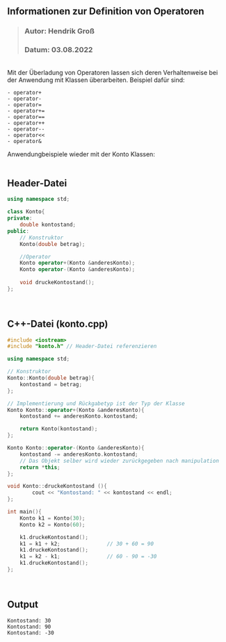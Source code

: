 ## Informationen zur Definition von Operatoren
>### Autor: Hendrik Groß
>### Datum: 03.08.2022
<br>
Mit der Überladung von Operatoren lassen sich deren Verhaltenweise bei der Anwendung mit Klassen überarbeiten. Beispiel dafür sind:  

    - operator+
    - operator-
    - operator=
    - operator+=
    - operator==
    - operator++
    - operator--
    - operator<<
    - operator&

Anwendungbeispiele wieder mit der Konto Klassen:
<br><br>

## Header-Datei
```cpp
using namespace std;

class Konto{
private:
    double kontostand;
public:
    // Konstruktor
    Konto(double betrag);

    //Operator
    Konto operator+(Konto &anderesKonto);
    Konto operator-(Konto &anderesKonto);
    
    void druckeKontostand();
};
```
<br>

## C++-Datei (konto.cpp)
```cpp
#include <iostream>
#include "konto.h" // Header-Datei referenzieren

using namespace std;

// Konstruktor
Konto::Konto(double betrag){
    kontostand = betrag;
};

// Implementierung und Rückgabetyp ist der Typ der Klasse
Konto Konto::operator+(Konto &anderesKonto){
    kontostand += anderesKonto.kontostand;

    return Konto(kontostand);
};

Konto Konto::operator-(Konto &anderesKonto){
    kontostand -= anderesKonto.kontostand;
    // Das Objekt selber wird wieder zurückgegeben nach manipulation
    return *this;
};

void Konto::druckeKontostand (){
        cout << "Kontostand: " << kontostand << endl;
};

int main(){
    Konto k1 = Konto(30);
    Konto k2 = Konto(60);

    k1.druckeKontostand();
    k1 = k1 + k2;               // 30 + 60 = 90
    k1.druckeKontostand();
    k1 = k2 - k1;               // 60 - 90 = -30
    k1.druckeKontostand();
};
```
<br>

## Output
```
Kontostand: 30
Kontostand: 90
Kontostand: -30
```